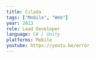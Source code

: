 ```yaml
---
title: Cilada
tags: ["Mobile", "Web"]
year: 2013
role: Lead Developer
language: C# / Unity
platforms: Mobile
youtube: https://youtu.be/error
---
```

